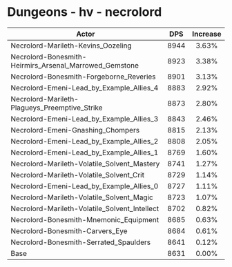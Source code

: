 # Dungeons - hv - necrolord
| Actor | DPS | Increase |
|---|:---:|:---:|
|Necrolord-Marileth-Kevins_Oozeling|8944|3.63%|
|Necrolord-Bonesmith-Heirmirs_Arsenal_Marrowed_Gemstone|8923|3.38%|
|Necrolord-Bonesmith-Forgeborne_Reveries|8901|3.13%|
|Necrolord-Emeni-Lead_by_Example_Allies_4|8883|2.92%|
|Necrolord-Marileth-Plagueys_Preemptive_Strike|8873|2.80%|
|Necrolord-Emeni-Lead_by_Example_Allies_3|8843|2.46%|
|Necrolord-Emeni-Gnashing_Chompers|8815|2.13%|
|Necrolord-Emeni-Lead_by_Example_Allies_2|8808|2.05%|
|Necrolord-Emeni-Lead_by_Example_Allies_1|8769|1.60%|
|Necrolord-Marileth-Volatile_Solvent_Mastery|8741|1.27%|
|Necrolord-Marileth-Volatile_Solvent_Crit|8729|1.14%|
|Necrolord-Emeni-Lead_by_Example_Allies_0|8727|1.11%|
|Necrolord-Marileth-Volatile_Solvent_Magic|8723|1.07%|
|Necrolord-Marileth-Volatile_Solvent_Intellect|8702|0.82%|
|Necrolord-Bonesmith-Mnemonic_Equipment|8685|0.63%|
|Necrolord-Bonesmith-Carvers_Eye|8684|0.61%|
|Necrolord-Bonesmith-Serrated_Spaulders|8641|0.12%|
|Base|8631|0.00%|
